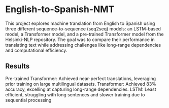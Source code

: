 # English-to-Spanish-NMT
This project explores machine translation from English to Spanish using three different sequence-to-sequence (seq2seq) models: an LSTM-based model, a Transformer model, and a pre-trained Transformer model from the Helsinki-NLP repository. The goal was to compare their performance in translating text while addressing challenges like long-range dependencies and computational efficiency.
  ## Results 
Pre-trained Transformer: Achieved near-perfect translations, leveraging prior training on large multilingual datasets.
Transformer: Achieved 83% accuracy, excelling at capturing long-range dependencies.
LSTM: Least efficient, struggling with long sentences and slower training due to sequential processing
